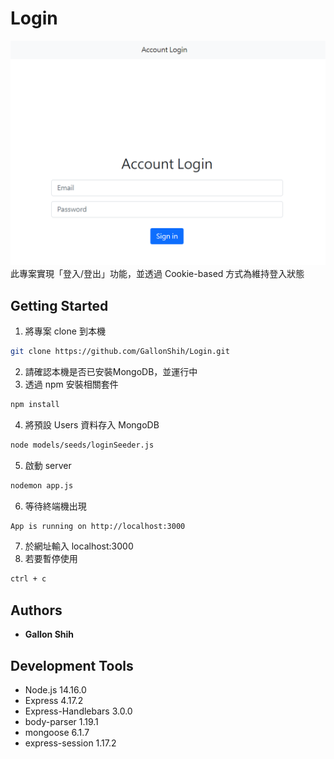 # Login
![image](./public/image/snapshot_login_page.PNG)
此專案實現「登入/登出」功能，並透過 Cookie-based 方式為維持登入狀態

## Getting Started
1. 將專案 clone 到本機
```bash
git clone https://github.com/GallonShih/Login.git
```
2. 請確認本機是否已安裝MongoDB，並運行中
3. 透過 npm 安裝相關套件
```bash
npm install
```
4. 將預設 Users 資料存入 MongoDB
```bash
node models/seeds/loginSeeder.js 
```
5. 啟動 server
```bash
nodemon app.js
```
6. 等待終端機出現
```bash
App is running on http://localhost:3000
```
7. 於網址輸入 localhost:3000
8. 若要暫停使用
```bash
ctrl + c
```

## Authors

* **Gallon Shih** 

## Development Tools

* Node.js 14.16.0
* Express 4.17.2
* Express-Handlebars 3.0.0
* body-parser 1.19.1
* mongoose 6.1.7
* express-session 1.17.2